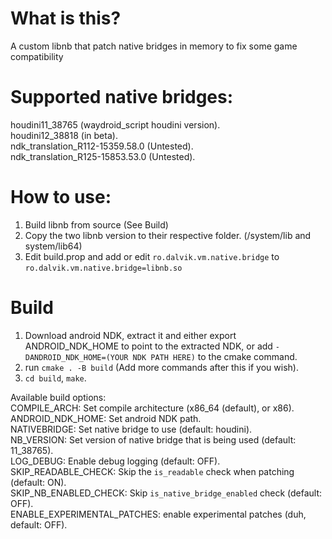 # What is this?
A custom libnb that patch native bridges in memory to fix some game compatibility

# Supported native bridges:
houdini11_38765 (waydroid_script houdini version).\
houdini12_38818 (in beta). \
ndk_translation_R112-15359.58.0 (Untested). \
ndk_translation_R125-15853.53.0 (Untested).

# How to use:
1. Build libnb from source (See Build)
2. Copy the two libnb version to their respective folder. (/system/lib and system/lib64)
3. Edit build.prop and add or edit ``ro.dalvik.vm.native.bridge`` to ``ro.dalvik.vm.native.bridge=libnb.so``

# Build
1. Download android NDK, extract it and either export ANDROID_NDK_HOME to point to the extracted NDK, or add ``-DANDROID_NDK_HOME=(YOUR NDK PATH HERE)`` to the cmake command.
2. run ``cmake . -B build`` (Add more commands after this if you wish).
3. ``cd build``, ``make``.

Available build options:\
COMPILE_ARCH: Set compile architecture (x86_64 (default), or x86).\
ANDROID_NDK_HOME: Set android NDK path. \
NATIVEBRIDGE: Set native bridge to use (default: houdini).\
NB_VERSION: Set version of native bridge that is being used (default: 11_38765).\
LOG_DEBUG: Enable debug logging (default: OFF).\
SKIP_READABLE_CHECK: Skip the ``is_readable`` check when patching (default: ON).\
SKIP_NB_ENABLED_CHECK: Skip ``is_native_bridge_enabled`` check (default: OFF). \
ENABLE_EXPERIMENTAL_PATCHES: enable experimental patches (duh, default: OFF).



